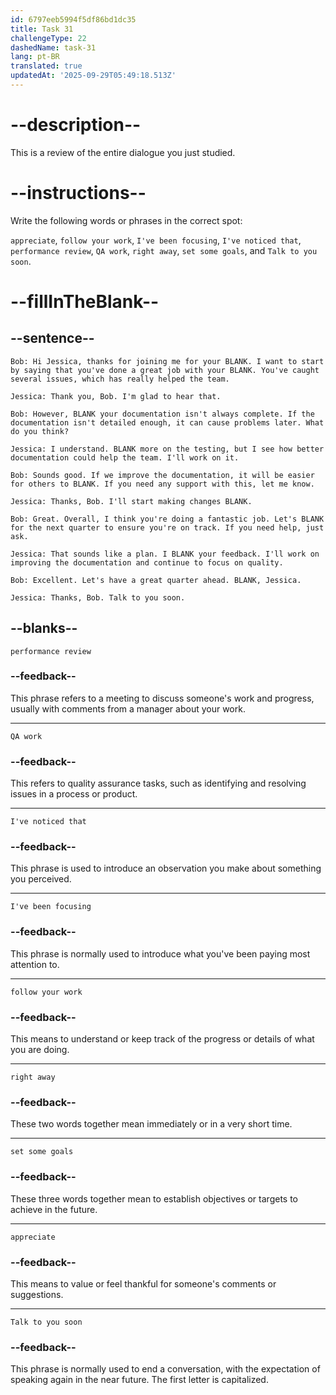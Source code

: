 ```yaml
---
id: 6797eeb5994f5df86bd1dc35
title: Task 31
challengeType: 22
dashedName: task-31
lang: pt-BR
translated: true
updatedAt: '2025-09-29T05:49:18.513Z'
---
```


<!-- REVIEW -->

# --description--

This is a review of the entire dialogue you just studied. 

# --instructions--

Write the following words or phrases in the correct spot:

`appreciate`, `follow your work`, `I've been focusing`, `I've noticed that`, `performance review`, `QA work`, `right away`, `set some goals`, and `Talk to you soon`.

# --fillInTheBlank--

## --sentence--

`Bob: Hi Jessica, thanks for joining me for your BLANK. I want to start by saying that you've done a great job with your BLANK. You've caught several issues, which has really helped the team.`

`Jessica: Thank you, Bob. I'm glad to hear that.`

`Bob: However, BLANK your documentation isn't always complete. If the documentation isn't detailed enough, it can cause problems later. What do you think?`

`Jessica: I understand. BLANK more on the testing, but I see how better documentation could help the team. I'll work on it.`

`Bob: Sounds good. If we improve the documentation, it will be easier for others to BLANK. If you need any support with this, let me know.`

`Jessica: Thanks, Bob. I'll start making changes BLANK.`

`Bob: Great. Overall, I think you're doing a fantastic job. Let's BLANK for the next quarter to ensure you're on track. If you need help, just ask.`

`Jessica: That sounds like a plan. I BLANK your feedback. I'll work on improving the documentation and continue to focus on quality.`

`Bob: Excellent. Let's have a great quarter ahead. BLANK, Jessica.`

`Jessica: Thanks, Bob. Talk to you soon.`

## --blanks--

`performance review`

### --feedback--

This phrase refers to a meeting to discuss someone's work and progress, usually with comments from a manager about your work.

---

`QA work`

### --feedback--

This refers to quality assurance tasks, such as identifying and resolving issues in a process or product.

---

`I've noticed that`

### --feedback--

This phrase is used to introduce an observation you make about something you perceived.

---

`I've been focusing`

### --feedback--

This phrase is normally used to introduce what you've been paying most attention to.

---

`follow your work`

### --feedback--

This means to understand or keep track of the progress or details of what you are doing.

---

`right away`

### --feedback--

These two words together mean immediately or in a very short time.

---

`set some goals`

### --feedback--

These three words together mean to establish objectives or targets to achieve in the future.

---

`appreciate`

### --feedback--

This means to value or feel thankful for someone's comments or suggestions.

---

`Talk to you soon`

### --feedback--

This phrase is normally used to end a conversation, with the expectation of speaking again in the near future. The first letter is capitalized.
